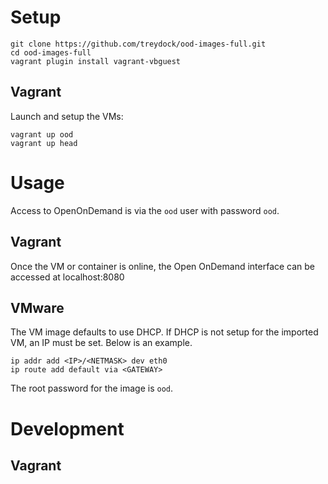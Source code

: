 # Setup

    git clone https://github.com/treydock/ood-images-full.git
    cd ood-images-full
    vagrant plugin install vagrant-vbguest

## Vagrant

Launch and setup the VMs:

    vagrant up ood
    vagrant up head

# Usage

Access to OpenOnDemand is via the `ood` user with password `ood`.

## Vagrant

Once the VM or container is online, the Open OnDemand interface can be accessed at localhost:8080

## VMware

The VM image defaults to use DHCP.  If DHCP is not setup for the imported VM, an IP must be set.  Below is an example.

    ip addr add <IP>/<NETMASK> dev eth0
    ip route add default via <GATEWAY>

The root password for the image is `ood`.

# Development

## Vagrant

